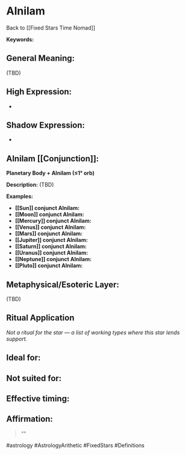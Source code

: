 # Alnilam

Back to [[Fixed Stars Time Nomad]]

**Keywords:** 

## General Meaning:
(TBD)

## High Expression:
- 

## Shadow Expression:
- 

## Alnilam [[Conjunction]]:

**Planetary Body + Alnilam (≤1° orb)**

**Description:**
(TBD)

**Examples:**
- **[[Sun]] conjunct Alnilam:** 
- **[[Moon]] conjunct Alnilam:** 
- **[[Mercury]] conjunct Alnilam:** 
- **[[Venus]] conjunct Alnilam:** 
- **[[Mars]] conjunct Alnilam:** 
- **[[Jupiter]] conjunct Alnilam:** 
- **[[Saturn]] conjunct Alnilam:** 
- **[[Uranus]] conjunct Alnilam:** 
- **[[Neptune]] conjunct Alnilam:** 
- **[[Pluto]] conjunct Alnilam:** 

## Metaphysical/Esoteric Layer:
(TBD)

## Ritual Application
*Not a ritual for the star — a list of working types where this star lends support.*

**Ideal for:**
- 
**Not suited for:**
- 
**Effective timing:**
- 

## Affirmation:

> ""

#astrology #AstrologyArithetic #FixedStars #Definitions
